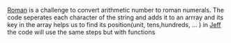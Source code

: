 <a href="roman.php">Roman</a> is a challenge to convert arithmetic number  to roman numerals. The code seperates each character of the string and adds it to an arrray 
and its key in the array helps us to find its position(unit, tens,hundreds, ... )
in <a href="jeff.php">Jeff</a> the code will use the same steps but with 
functions